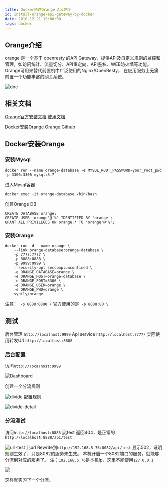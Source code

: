 ```yaml
---
title: Docker搭建Orange Api网关
id: install-orange-api-gateway-by-docker
date: 2018.12.21 19:00:00
tags: docker
---
```


## Orange介绍
orange 是一个基于 openresty 的API Gateway，提供API及自定义规则的监控和管理，如访问统计、流量切分、API重定向、API鉴权、WEB防火墙等功能。
Orange可用来替代前置机中广泛使用的Nginx/OpenResty， 在应用服务上无痛前置一个功能丰富的网关系统。

![doc](/images/2018/12/1545385905917.jpg)

## 相关文档
[Orange官方安装文档](http://orange.sumory.com/install/)
[使用文档](http://orange.sumory.com/docs/)

[Docker安装Orange](https://hub.docker.com/r/syhily/orange)
[Orange Github](https://github.com/sumory/orange )

## Docker安装Orange

### 安装Mysql
```
docker run --name orange-database -e MYSQL_ROOT_PASSWORD=your_root_pwd -p 3306:3306 mysql:5.7
```

进入Mysql容器
```
docker exec -it orange-database /bin/bash
```
创建Orange DB
```
CREATE DATABASE orange;
CREATE USER 'orange'@'%' IDENTIFIED BY 'orange';
GRANT ALL PRIVILEGES ON orange.* TO 'orange'@'%';
```

### 安装Orange
```
docker run -d --name orange \
    --link orange-database:orange-database \
    -p 7777:7777 \
    -p 8888:8888 \
    -p 9999:9999 \
    --security-opt seccomp:unconfined \
    -e ORANGE_DATABASE=orange \
    -e ORANGE_HOST=orange-database \
    -e ORANGE_PORT=3306 \
    -e ORANGE_USER=orange \
    -e ORANGE_PWD=orange \
    syhily/orange
```
注意：` -p 8888:8888 \` 官方使用的是` -p 8888:80 \`

## 测试
后台管理
`http://localhost:9999`
Api service
`http://localhost:7777/`
实际使用转发Url
`http://localhost:8888`

### 后台配置
访问`http://localhost:9999`

![Dashboard](/images/2018/12/orange.png "orange")

创建一个分流规则

![divide](/images/2018/12/orange-divide_1.png "orange-divide")
配置规则

![divide-detail](/images/2018/12/orange-divide-detail.png "orange-divide-detail")

### 分流测试
访问`http://localhost:8888`
![test](/images/2018/12/orange-test.png "orange-test")
返回404，是正常的
`http://localhost:8888/api/test`

![url-test](/images/2018/12//orange-test2.png "orange-test2")
此url Rewrite到`http://192.168.5.76:8082/api/test`
显示502，证明规则生效了，只是8082的服务未生效。
本机开启一个8082端口的服务，就能够分流到对应的服务了。
注：`192.168.5.76`是本机Ip，这里不能使用`127.0.0.1`

![](/images/2018/12/1545386063816.jpg)

这样就实习了一个分流。
